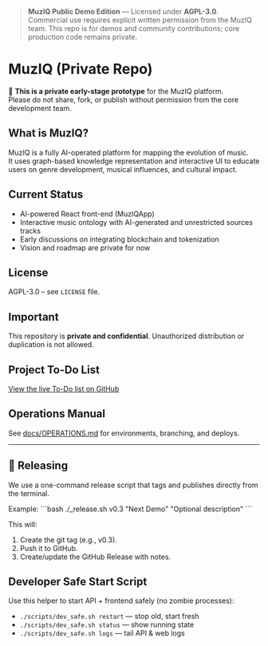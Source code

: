 > **MuzIQ Public Demo Edition** — Licensed under **AGPL-3.0**. Commercial use requires explicit written permission from the MuzIQ team. This repo is for demos and community contributions; core production code remains private.

# MuzIQ (Private Repo)

🚧 **This is a private early-stage prototype** for the MuzIQ platform.  
Please do not share, fork, or publish without permission from the core development team.

## What is MuzIQ?
MuzIQ is a fully AI-operated platform for mapping the evolution of music.  
It uses graph-based knowledge representation and interactive UI to educate users on genre development, musical influences, and cultural impact.

## Current Status
- AI-powered React front-end (MuzIQApp)
- Interactive music ontology with AI-generated and unrestricted sources tracks
- Early discussions on integrating blockchain and tokenization
- Vision and roadmap are private for now

## License
AGPL-3.0 – see `LICENSE` file.

## Important
This repository is **private and confidential**. Unauthorized distribution or duplication is not allowed.
## Project To-Do List
[View the live To-Do list on GitHub](https://github.com/muziq-agent/music-evolution-app/blob/main/TODO.md)

## Operations Manual
See [docs/OPERATIONS.md](docs/OPERATIONS.md) for environments, branching, and deploys.

---

## 🚀 Releasing

We use a one-command release script that tags and publishes directly from the terminal.

Example:
\`\`\`bash
./_release.sh v0.3 "Next Demo" "Optional description"
\`\`\`

This will:
1. Create the git tag (e.g., v0.3).
2. Push it to GitHub.
3. Create/update the GitHub Release with notes.


## Developer Safe Start Script
Use this helper to start API + frontend safely (no zombie processes):

- `./scripts/dev_safe.sh restart`  — stop old, start fresh
- `./scripts/dev_safe.sh status`   — show running state
- `./scripts/dev_safe.sh logs`     — tail API & web logs
